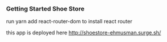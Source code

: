 ### Getting Started Shoe Store

run yarn add react-router-dom to install react router

this app is deployed here
http://shoestore-ehmusman.surge.sh/
